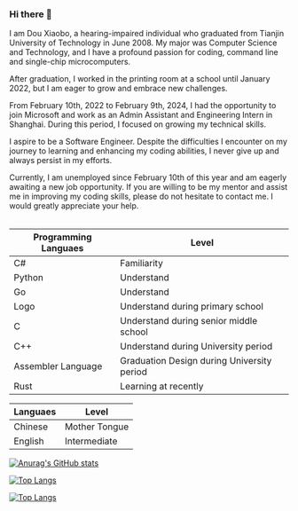 ### Hi there 👋


I am Dou Xiaobo, a hearing-impaired individual who graduated from Tianjin University of Technology in June 2008. My major was Computer Science and Technology, and I have a profound passion for coding, command line and single-chip microcomputers.<br>

After graduation, I worked in the printing room at a school until January 2022, but I am eager to grow and embrace new challenges.<br>

From February 10th, 2022 to February 9th, 2024, I had the opportunity to join Microsoft and work as an Admin Assistant and Engineering Intern in Shanghai. During this period, I focused on growing my technical skills.<br>

I aspire to be a Software Engineer. Despite the difficulties I encounter on my journey to learning and enhancing my coding abilities, I never give up and always persist in my efforts.<br>

Currently, I am unemployed since February 10th of this year and am eagerly awaiting a new job opportunity. If you are willing to be my mentor and assist me in improving my coding skills, please do not hesitate to contact me. I would greatly appreciate your help.<br>
<br>


|Programming Languaes|Level            |
|--------------------|-----------------|
|C#                |Familiarity      |
|Python            |Understand       |
|Go                |Understand       |
|Logo              |Understand during primary school|
|C                 |Understand during senior middle school|
|C++               |Understand during University period|
|Assembler Language|Graduation Design during University period|
|Rust              |Learning at recently|

|Languaes          |Level            |
|------------------|-----------------|
|Chinese|Mother Tongue|
|English|Intermediate|


[![Anurag's GitHub stats](https://github-readme-stats.vercel.app/api?username=douxiaobo)](https://github.com/anuraghazra/github-readme-stats)

[![Top Langs](https://github-readme-stats.vercel.app/api/top-langs/?username=douxiaobo&hide=Makefile,HTML,CSS)](https://github.com/anuraghazra/github-readme-stats)

[![Top Langs](https://github-readme-stats.vercel.app/api/top-langs/?username=douxiaobo&layout=compact&hide=Makefile,HTML,CSS)](https://github.com/anuraghazra/github-readme-stats)



<!--
**douxiaobo/douxiaobo** is a ✨ _special_ ✨ repository because its `README.md` (this file) appears on your GitHub profile.

Here are some ideas to get you started:

- 🔭 I’m currently working on ...
- 🌱 I’m currently learning ...
- 👯 I’m looking to collaborate on ...
- 🤔 I’m looking for help with ...
- 💬 Ask me about ...
- 📫 How to reach me: ...
- 😄 Pronouns: ...
- ⚡ Fun fact: ...
-->
